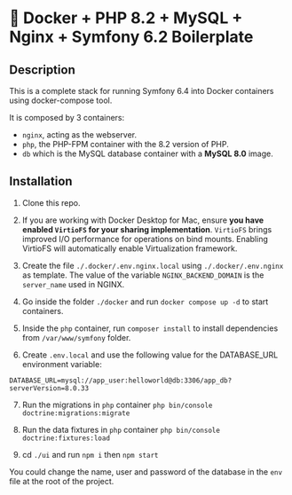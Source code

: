 # 🐳 Docker + PHP 8.2 + MySQL + Nginx + Symfony 6.2 Boilerplate

## Description

This is a complete stack for running Symfony 6.4 into Docker containers using docker-compose tool.

It is composed by 3 containers:

- `nginx`, acting as the webserver.
- `php`, the PHP-FPM container with the 8.2 version of PHP.
- `db` which is the MySQL database container with a **MySQL 8.0** image.

## Installation

1. Clone this repo.

2. If you are working with Docker Desktop for Mac, ensure **you have enabled `VirtioFS` for your sharing implementation**. `VirtioFS` brings improved I/O performance for operations on bind mounts. Enabling VirtioFS will automatically enable Virtualization framework.

3. Create the file `./.docker/.env.nginx.local` using `./.docker/.env.nginx` as template. The value of the variable `NGINX_BACKEND_DOMAIN` is the `server_name` used in NGINX.

4. Go inside the folder `./docker` and run `docker compose up -d` to start containers.

5. Inside the `php` container, run `composer install` to install dependencies from `/var/www/symfony` folder.

6. Create `.env.local` and use the following value for the DATABASE_URL environment variable: 
```
DATABASE_URL=mysql://app_user:helloworld@db:3306/app_db?serverVersion=8.0.33
```
7. Run the migrations in `php` container `php bin/console doctrine:migrations:migrate`

8. Run the data fixtures in `php` container `php bin/console doctrine:fixtures:load`

9. cd `./ui` and run `npm i` then `npm start`

You could change the name, user and password of the database in the `env` file at the root of the project.
